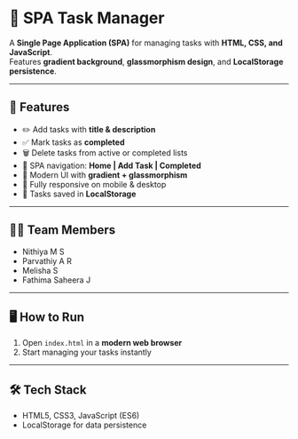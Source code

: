 # 🌟 SPA Task Manager

A **Single Page Application (SPA)** for managing tasks with **HTML, CSS, and JavaScript**.  
Features **gradient background**, **glassmorphism design**, and **LocalStorage persistence**.

---

## 🚀 Features

- ✏️ Add tasks with **title & description**  
- ✅ Mark tasks as **completed**  
- 🗑️ Delete tasks from active or completed lists  
- 🔄 SPA navigation: **Home | Add Task | Completed**  
- 🌈 Modern UI with **gradient + glassmorphism**  
- 📱 Fully responsive on mobile & desktop  
- 💾 Tasks saved in **LocalStorage**  

---

## 👩‍💻 Team Members

- Nithiya M S  
- Parvathiy A R  
- Melisha S  
- Fathima Saheera J  

---

## 🖥️ How to Run

1. Open `index.html` in a **modern web browser**  
2. Start managing your tasks instantly  

---

## 🛠️ Tech Stack

- HTML5, CSS3, JavaScript (ES6)  
- LocalStorage for data persistence  

